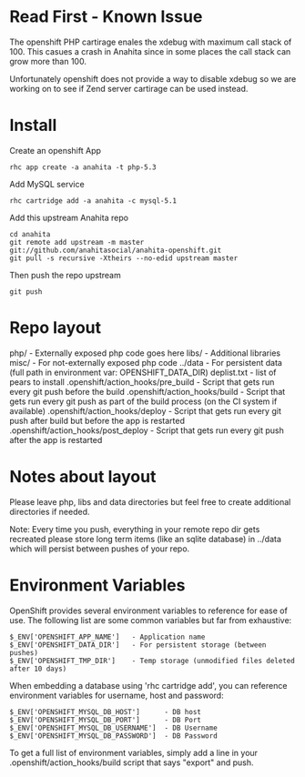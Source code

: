 Read First - Known Issue
============
The openshift PHP cartirage enales the xdebug with maximum call stack of 100. This casues a crash in Anahita since in some places the call stack can grow more than 100.

Unfortunately openshift does not provide a way to disable xdebug so we are working on to see if Zend server cartirage can be used instead.

Install
============
Create an openshift App

```
rhc app create -a anahita -t php-5.3
```

Add MySQL service

```
rhc cartridge add -a anahita -c mysql-5.1
```

Add this upstream Anahita repo

```
cd anahita
git remote add upstream -m master git://github.com/anahitasocial/anahita-openshift.git
git pull -s recursive -Xtheirs --no-edid upstream master
```

Then push the repo upstream

```
git push
```

Repo layout
===========
php/ - Externally exposed php code goes here
libs/ - Additional libraries
misc/ - For not-externally exposed php code
../data - For persistent data (full path in environment var: OPENSHIFT_DATA_DIR)
deplist.txt - list of pears to install
.openshift/action_hooks/pre_build - Script that gets run every git push before the build
.openshift/action_hooks/build - Script that gets run every git push as part of the build process (on the CI system if available)
.openshift/action_hooks/deploy - Script that gets run every git push after build but before the app is restarted
.openshift/action_hooks/post_deploy - Script that gets run every git push after the app is restarted


Notes about layout
==================
Please leave php, libs and data directories but feel free to create additional
directories if needed.

Note: Every time you push, everything in your remote repo dir gets recreated
please store long term items (like an sqlite database) in ../data which will
persist between pushes of your repo.


Environment Variables
=====================
OpenShift provides several environment variables to reference for ease
of use.  The following list are some common variables but far from exhaustive:

    $_ENV['OPENSHIFT_APP_NAME']   - Application name
    $_ENV['OPENSHIFT_DATA_DIR']   - For persistent storage (between pushes)
    $_ENV['OPENSHIFT_TMP_DIR']    - Temp storage (unmodified files deleted after 10 days)

When embedding a database using 'rhc cartridge add', you can reference environment
variables for username, host and password:

    $_ENV['OPENSHIFT_MYSQL_DB_HOST']      - DB host
    $_ENV['OPENSHIFT_MYSQL_DB_PORT']      - DB Port
    $_ENV['OPENSHIFT_MYSQL_DB_USERNAME']  - DB Username
    $_ENV['OPENSHIFT_MYSQL_DB_PASSWORD']  - DB Password

To get a full list of environment variables, simply add a line in your
.openshift/action_hooks/build script that says "export" and push.


